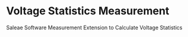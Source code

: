 # Voltage Statistics Measurement

Saleae Software Measurement Extension to Calculate Voltage Statistics
